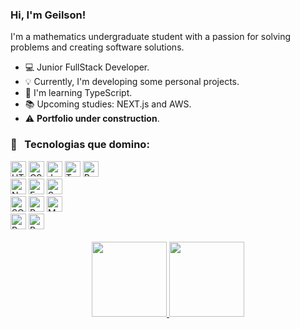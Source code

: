 ### Hi, I'm Geilson!

I'm a mathematics undergraduate student with a passion for solving problems and creating software solutions.<br>


- 💻 Junior FullStack Developer.
- 💡 Currently, I'm developing some personal projects.
- 📖 I'm learning TypeScript.
- 📚 Upcoming studies: NEXT.js and AWS.
- ⚠️ **Portfolio under construction**.


### 🔧 &nbsp; Tecnologias que domino:
<div>
  <img height="25" alt="HTML5" src="https://img.shields.io/badge/HTML5-E34F26?style=for-the-badge&logo=html5&logoColor=white"/>
  <img height="25" alt="CSS3" src="https://img.shields.io/badge/CSS3-1572B6?style=for-the-badge&logo=css3&logoColor=white"/>
  <img height="25" alt="Javascript" src="https://img.shields.io/badge/JavaScript-F7DF1E?style=for-the-badge&logo=javascript&logoColor=black"/>
  <img height="25" alt="Typescript" src="https://img.shields.io/badge/TypeScript-007ACC?style=for-the-badge&logo=typescript&logoColor=white"/>
  <img height="25" alt="Python" src="https://img.shields.io/badge/Python-14354C?style=for-the-badge&logo=python&logoColor=white"/>
</div>
<div>
  <img height="25" alt="NODE.js" src="https://img.shields.io/badge/Node.js-43853D?style=for-the-badge&logo=node.js&logoColor=white"/>
  <img height="25" alt="Express.js" src="https://img.shields.io/badge/Express.js-404D59?style=for-the-badge"/>
  <img height="25" alt="Sequelize" src="https://img.shields.io/badge/sequelize-323330?style=for-the-badge&logo=sequelize&logoColor=blue"/>
</div>
<div>
  <img height="25" alt="SQLite" src="https://img.shields.io/badge/SQLite-07405E?style=for-the-badge&logo=sqlite&logoColor=white"/>
  <img height="25" alt="PostgreSQL" src="https://img.shields.io/badge/PostgreSQL-316192?style=for-the-badge&logo=postgresql&logoColor=white"/>
  <img height="25" alt="MongoDB" src="https://img.shields.io/badge/MongoDB-4EA94B?style=for-the-badge&logo=mongodb&logoColor=white"/>
</div>
<div>
  <img height="25" alt="React" src="https://img.shields.io/badge/React-20232A?style=for-the-badge&logo=react&logoColor=61DAFB"/>
  <img height="25" alt="Bootstrap" src="https://img.shields.io/badge/Bootstrap-563D7C?style=for-the-badge&logo=bootstrap&logoColor=white"/>
</div>

<br>

<div align="center">
  <a href="https://github.com/geilsonsrz">
  <img height="120em" src="https://github-readme-stats.vercel.app/api?username=geilsonsrz&show_icons=true&theme=vue&count_private=true&include_all_commits=true&title_color=03a3ff&text_color=030a3f&icon_color=03a3ff&border_color=001523"/>
  <img height="120em" src="https://github-readme-stats.vercel.app/api/top-langs/?username=geilsonsrz&layout=compact&include_all_commits=true&count_private=true&theme=vue&title_color=03a3ff&border_color=001523"/>
</div>


